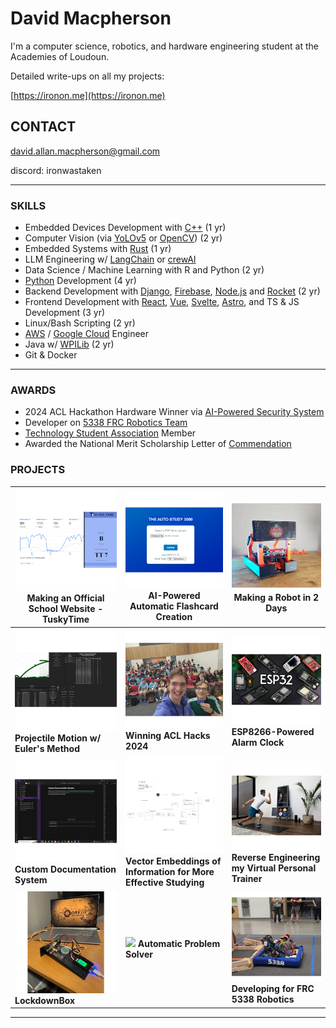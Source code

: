 # David Macpherson
I'm a computer science, robotics, and hardware engineering student at the Academies of Loudoun.

Detailed write-ups on all my projects:

[https://ironon.me](https://ironon.me)

## CONTACT
david.allan.macpherson@gmail.com

discord: ironwastaken

---

### SKILLS
- Embedded Devices Development with [C++](https://cplusplus.com/) (1 yr)
- Computer Vision (via [YoLOv5](https://pytorch.org/hub/ultralytics_yolov5/) or [OpenCV](https://opencv.org/)) (2 yr)
- Embedded Systems with [Rust](https://www.rust-lang.org/) (1 yr)
- LLM Engineering w/ [LangChain](https://www.langchain.com/) or [crewAI](https://github.com/crewAIInc/crewAI)
- Data Science / Machine Learning with R and Python (2 yr)
- [Python](https://www.python.org/) Development (4 yr)
- Backend Development with [Django](https://www.djangoproject.com/), [Firebase](https://firebase.google.com/), [Node.js](https://nodejs.org/en) and [Rocket](https://rocket.rs/) (2 yr)
- Frontend Development with [React](https://react.dev/), [Vue](https://vuejs.org/), [Svelte](https://svelte.dev/), [Astro](https://astro.build/), and TS & JS Development (3 yr)
- Linux/Bash Scripting (2 yr)
- [AWS](https://aws.amazon.com/free/?gclid=Cj0KCQiA19e8BhCVARIsALpFMgFLalufepf49NAYFMhE7QG8jc1ZS39Duuio7ma7U1MbNVND7U58uGgaAo65EALw_wcB&trk=6a4c3e9d-cdc9-4e25-8dd9-2bd8d15afbca&sc_channel=ps&ef_id=Cj0KCQiA19e8BhCVARIsALpFMgFLalufepf49NAYFMhE7QG8jc1ZS39Duuio7ma7U1MbNVND7U58uGgaAo65EALw_wcB:G:s&s_kwcid=AL!4422!3!651751059783!e!!g!!aws!19852662197!145019195897) / [Google Cloud](https://cloud.google.com/gcp?utm_source=google&utm_medium=cpc&utm_campaign=na-US-all-en-dr-bkws-all-all-trial-e-dr-1710134&utm_content=text-ad-none-any-DEV_c-CRE_665735450627-ADGP_Hybrid+%7C+BKWS+-+EXA+%7C+Txt-Core-Google+Cloud-KWID_43700081237254438-kwd-6458750523&utm_term=KW_google%20cloud-ST_google+cloud&gad_source=1&gclid=Cj0KCQiA19e8BhCVARIsALpFMgHlO3WdQyLGcELAYNbm1_JKIt5w6ehpQe2TRKT0Wip4ARCAJXrqt6MaAiAXEALw_wcB&gclsrc=aw.ds) Engineer
- Java w/ [WPILib](https://docs.wpilib.org/en/stable/index.html) (2 yr)
- Git & Docker 


---

### AWARDS
- 2024 ACL Hackathon Hardware Winner via [AI-Powered Security System](https://github.com/ironon/ACLHacks2024)
- Developer on [5338 FRC Robotics Team](https://github.com/roboloco-5338)
- [Technology Student Association](https://tsaweb.org/) Member
- Awarded the National Merit Scholarship Letter of [Commendation](https://www.nationalmerit.org/s/1758/interior.aspx?sid=1758&gid=2&pgid=1881) 


### PROJECTS


|  [<img width="350" src="https://raw.githubusercontent.com/ironon/ironon/refs/heads/master/Pasted-image-20250211191222.png">](https://ironon.me/project/?id=0) **Making an Official School Website - TuskyTime**  |  [<img width="350" src="https://raw.githubusercontent.com/ironon/ironon/refs/heads/master/Pasted-image-20240423125338.png">](https://ironon.me/project/?id=2)  **AI-Powered Automatic Flashcard Creation** |   [<img width="350" src="https://raw.githubusercontent.com/ironon/ironon/refs/heads/master/Pasted-image-20250211181419.png">](https://ironon.me/project/?id=3) **Making a Robot in 2 Days** |
|-----|-----|-----|
|  [<img width="350" src="https://raw.githubusercontent.com/ironon/ironon/refs/heads/master/Pasted-image-20250211181624.png">](https://ironon.me/project/?id=4) **Projectile Motion w/ Euler's Method**  |  [<img width="350" src="https://raw.githubusercontent.com/ironon/ironon/refs/heads/master/Pasted-image-20250211192020.png">](https://ironon.me/project/?id=5)  **Winning ACL Hacks 2024** |   [<img width="350" src="https://raw.githubusercontent.com/ironon/ironon/refs/heads/master/Pasted-image-20250211194014.png">](https://ironon.me/project/?id=6) **ESP8266-Powered Alarm Clock** |
|  [<img width="350" src="https://raw.githubusercontent.com/ironon/ironon/refs/heads/master/Pasted-image-20240423111320.png">](https://ironon.me/project/?id=7) **Custom Documentation System**  |  [<img width="350" src="https://raw.githubusercontent.com/ironon/ironon/refs/heads/master/Pasted-image-20250211194735.png">](https://ironon.me/project/?id=9)  **Vector Embeddings of Information for More Effective Studying** |   [<img width="350" src="https://raw.githubusercontent.com/ironon/ironon/refs/heads/master/Pasted-image-20240723135140.png">](https://ironon.me/project/?id=10) **Reverse Engineering my Virtual Personal Trainer** |
|  [<img width="350" src="https://raw.githubusercontent.com/ironon/ironon/refs/heads/master/Pasted-image-20250123232213.png">](https://ironon.me/project/?id=11) **LockdownBox**  |  [<img width="350" src="https://raw.githubusercontent.com/ironon/ironon/refs/heads/master/Pasted-image-20250123232846.png">](https://ironon.me/project/?id=12)  **Automatic Problem Solver** |   [<img width="350" src="https://raw.githubusercontent.com/ironon/ironon/refs/heads/master/Pasted-image-20250211181047.png">](https://ironon.me/project/?id=14) **Developing for FRC 5338 Robotics** |


---